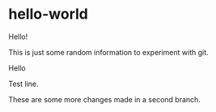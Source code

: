 # hello-world
Hello!

This is just some random information to experiment with git.

Hello

Test line.

These are some more changes made in a second branch.
